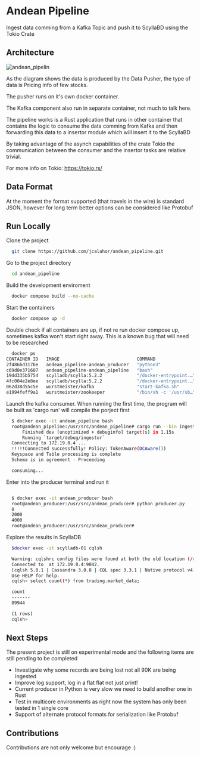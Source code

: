 # Andean Pipeline

Ingest data comming from a Kafka Topic and push it to ScyllaBD using the Tokio Crate

## Architecture


![andean_pipelin](https://github.com/jcalahor/andean_pipeline/assets/7434088/bb81a4be-55e7-4383-a2cb-d69c6058146c)


As the diagram shows the data is produced by the Data Pusher, the type of data is Pricing info of few stocks. 

The pusher runs on it's own docker container.

The Kafka component  also run in separate container, not much to talk here.

The pipeline works is a Rust application that runs in other container that contains the logic to consume the data comming from Kafka and then forwarding this data to a insertor module which will insert it to the ScyllaBD

By taking advantage of the asynch capabilities of the crate Tokio the communication between the consumer and the insertor tasks are relative trivial.

For more info on Tokio: https://tokio.rs/ 


## Data Format

At the moment the format supported (that travels in the wire) is standard JSON, however for long term better options can be considered like Protobuf



## Run Locally

Clone the project

```bash
  git clone https://github.com/jcalahor/andean_pipeline.git
```

Go to the project directory

```bash
  cd andean_pipeline
```

Build the development enviroment

```bash
  docker compose build --no-cache
```

Start the containers

```bash
  docker compose up -d
```

Double check if all containers are up, if not re run docker compose up, sometimes kafka won't start right away. This is a known bug that will need to be researched

```bash
  docker ps
CONTAINER ID   IMAGE                             COMMAND                  CREATED       STATUS                        PORTS                                                                   NAMES
2f486bd317be   andean_pipeline-andean_producer   "python3"                6 days ago    Up 2 minutes                                                                                          andean_producer
c69d0e371607   andean_pipeline-andean_pipeline   "bash"                   6 days ago    Up 2 minutes                                                                                          andean_pipeline
19dd335b5754   scylladb/scylla:5.2.2             "/docker-entrypoint.…"   12 days ago   Up About a minute (healthy)   22/tcp, 7000-7001/tcp, 9042/tcp, 9160/tcp, 9180/tcp, 10000/tcp          scylladb-02
4fc004e2e8ee   scylladb/scylla:5.2.2             "/docker-entrypoint.…"   12 days ago   Up 2 minutes (healthy)        22/tcp, 7000-7001/tcp, 9042/tcp, 9160/tcp, 9180/tcp, 10000/tcp          scylladb-01
062d38d55c5e   wurstmeister/kafka                "start-kafka.sh"         3 weeks ago   Up 48 seconds                 0.0.0.0:9092->9092/tcp, :::9092->9092/tcp                               kafka
e1994feff9a1   wurstmeister/zookeeper            "/bin/sh -c '/usr/sb…"   3 weeks ago   Up 2 minutes                  22/tcp, 2888/tcp, 3888/tcp, 0.0.0.0:2181->2181/tcp, :::2181->2181/tcp   zookeeper
```

Launch the kafka consumer. When running the first time, the program will be built as 'cargo run' will compile the porject first

```bash
  $ docker exec -it andean_pipeline bash
  root@andean_pipeline:/usr/src/andean_pipeline# cargo run --bin ingestor
      Finished dev [unoptimized + debuginfo] target(s) in 1.15s
      Running `target/debug/ingestor`
  Connecting to 172.19.0.4 ...
  !!!!!Connected successfully! Policy: TokenAware(DCAware())
  Keyspace and Table processing is complete
  Schema is in agreement - Proceeding

  consuming...

```

Enter into the producer terminal and run it
```bash

  $ docker exec -it andean_producer bash
  root@andean_producer:/usr/src/andean_producer# python producer.py 
  0
  2000
  4000
  root@andean_producer:/usr/src/andean_producer# 
```

Explore the results in ScyllaDB
```bash
  $docker exec -it scylladb-01 cqlsh

  Warning: cqlshrc config files were found at both the old location (/root/.cqlshrc) and                 the new location (/root/.cassandra/cqlshrc), the old config file will not be migrated to the new                 location, and the new location will be used for now.  You should manually                 consolidate the config files at the new location and remove the old file.
  Connected to  at 172.19.0.4:9042.
  [cqlsh 5.0.1 | Cassandra 3.0.8 | CQL spec 3.3.1 | Native protocol v4]
  Use HELP for help.
  cqlsh> select count(*) from trading.market_data;

  count
  -------
  89944

  (1 rows)
  cqlsh> 

```


## Next Steps

The present project is still on experimental mode and the following items are still pending to be completed
- Investigate why some records are being lost not all 90K are being ingested
- Improve log support, log in a flat flat not just print!
- Current producer in Python is very slow we need to build another one in Rust
- Test in multicore environments as right now the system has only been tested in 1 single core
- Support of alternate protocol formats for serialization like Protobuf



## Contributions
 Contributions are not only welcome but encourage :)
 
